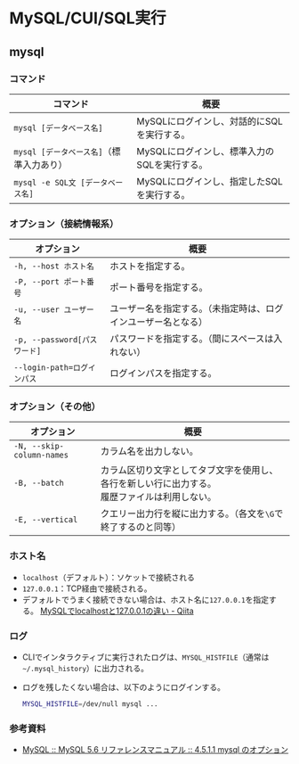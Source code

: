 # MySQL/CUI/SQL実行

## mysql

### コマンド

|コマンド|概要|
|---|---|
|`mysql [データベース名]`|MySQLにログインし、対話的にSQLを実行する。|
|`mysql [データベース名]`（標準入力あり）|MySQLにログインし、標準入力のSQLを実行する。|
|`mysql -e SQL文 [データベース名]`|MySQLにログインし、指定したSQLを実行する。|

### オプション（接続情報系）

|オプション|概要|
|---|---|
|`-h, --host ホスト名`|ホストを指定する。|
|`-P, --port ポート番号`|ポート番号を指定する。|
|`-u, --user ユーザー名`|ユーザー名を指定する。（未指定時は、ログインユーザー名となる）|
|`-p, --password[パスワード]`|パスワードを指定する。（間にスペースは入れない）|
|`--login-path=ログインパス`|ログインパスを指定する。|

### オプション（その他）

|オプション|概要|
|---|---|
|`-N, --skip-column-names`|カラム名を出力しない。|
|`-B, --batch`|カラム区切り文字としてタブ文字を使用し、各行を新しい行に出力する。<br />履歴ファイルは利用しない。|
|`-E, --vertical`|クエリー出力行を縦に出力する。（各文を`\G`で終了するのと同等）|

### ホスト名

- `localhost`（デフォルト）：ソケットで接続される
- `127.0.0.1`：TCP経由で接続される。
- デフォルトでうまく接続できない場合は、ホスト名に`127.0.0.1`を指定する。
  [MySQLでlocalhostと127.0.0.1の違い - Qiita](https://qiita.com/TanukiTam/items/f6a08740d0fcda0db7be)

### ログ

- CLIでインタラクティブに実行されたログは、`MYSQL_HISTFILE`（通常は`~/.mysql_history`）に出力される。

- ログを残したくない場合は、以下のようにログインする。

  ```bash
  MYSQL_HISTFILE=/dev/null mysql ...
  ```

### 参考資料

- [MySQL :: MySQL 5.6 リファレンスマニュアル :: 4.5.1.1 mysql のオプション](https://dev.mysql.com/doc/refman/5.6/ja/mysql-command-options.html)
